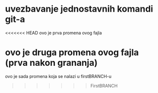 # uvezbavanje jednostavnih komandi git-a

<<<<<<< HEAD
ovo je prva promena ovog fajla

ovo je druga promena ovog fajla (prva nakon grananja)
=======


ovo je sada promena koja se nalazi u firstBRANCH-u
>>>>>>> FirstBRANCH
